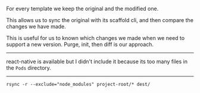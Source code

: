 For every template we keep the original and the modified one.

This allows us to sync the original with its scaffold cli, and then compare the changes we have made.

This is useful for us to known which changes we made when we need to support a new version. Purge, init, then diff is our approach.

---

react-native is available but I didn't include it because its too many files in the `Pods` directory.

---

```
rsync -r --exclude="node_modules" project-root/* dest/
```
